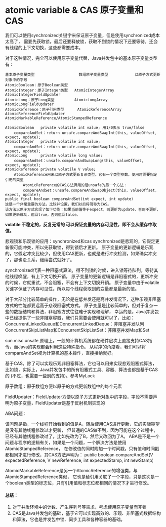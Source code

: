 # atomic variable & CAS 原子变量和CAS

我们可以使用synchronized关键字来保证原子变量，但是使用synchronized成本太高了，
需要先获取锁，最后还要释放锁，获取不到锁的情况下还要等待，还会有线程的上下文切换，这些都需要成本。

对于这种情况，完全可以使用原子变量代替，Java并发包中的基本原子变量类型有：
```
基本原子变量类型					数组原子变量类型			以原子方式更新对象中的字段
AtomicBoolean：原子Boolean类型
AtomicInteger：原子Integer类型	AtomicIntegerArray		AtomicIntegerFieldUpdater
AtomicLong：原子Long类型			AtomicLongArray			AtomicLongFieldUpdater
AtomicReference：原子引用类型		AtomicReferenceArray	AtomicReferenceFieldUpdater	AtomicMarkableReference/AtomicStampedReference

AtomicBoolean	private volatile int value; 用1/0表示 true/false
    compareAndSet：return unsafe.compareAndSwapInt(this, valueOffset, expect, update);
AtomicInteger	private volatile int value;
    compareAndSet：return unsafe.compareAndSwapInt(this, valueOffset, expect, update);
AtomicLong		private volatile long value;
    compareAndSet：unsafe.compareAndSwapLong(this, valueOffset, expect, update);
AtomicReference	private volatile V value;
    AtomicReference用来以原子方式更新复杂类型，它有一个类型参数，使用时需要指定引用的类型
        AtomicReference的CAS方法调用的是unsafe的另一个方法：
        compareAndSet：unsafe.compareAndSwapObject(this, valueOffset, expect, update);
public final boolean compareAndSet(int expect, int update)
这是一个非常重要的方法，比较并设置，我们以后将简称为CAS。
该方法以原子方式实现了如下功能：如果当前值等于expect，则更新为update，否则不更新，如果更新成功，返回true，否则返回false。
```
**volatile 不稳定的，反复无常的	可以保证变量的内存可见性，即不会从缓存中取值。**

悲观锁和乐观锁的应用：synchronized和cas
    synchronized是悲观的，它假定更新很可能冲突，所以先获取锁，得到锁后才更新。
    原子变量的更新逻辑是乐观的，它假定冲突比较少，但使用CAS更新，也就是进行冲突检测，如果确实冲突了，那也没关系，继续尝试就好了。

synchronized代表一种阻塞式算法，得不到锁的时候，进入锁等待队列，等待其他线程唤醒，有上下文切换开销。
原子变量的更新逻辑是非阻塞式的，更新冲突的时候，它就重试，不会阻塞，不会有上下文切换开销。
原子变量中由于volatile关键字保证了内存可见性，所以每个线程获取到的变量都是最新的值。

对于大部分比较简单的操作，无论是在低并发还是高并发情况下，这种乐观非阻塞方式的性能都要远高于悲观阻塞式方式。
原子变量是比较简单的，但对于复杂一些的数据结构和算法，非阻塞方式往往难于实现和理解，
幸运的是，Java并发包中已经提供了一些非阻塞容器，我们只需要会使用就可以了，比如：
    ConcurrentLinkedQueue和ConcurrentLinkedDeque：非阻塞并发队列
    ConcurrentSkipListMap和ConcurrentSkipListSet：非阻塞并发Map和Set

sun.misc.unsafe
    原理上，一般的计算机系统都在硬件层次上直接支持CAS指令，而Java的实现都会利用这些特殊指令。
    从程序的角度看，我们可以将compareAndSet视为计算机的基本操作，直接接纳就好。

基于CAS，除了可以实现乐观非阻塞算法，它也可以用来实现悲观阻塞式算法，
比如锁，实际上，Java并发包中的所有阻塞式工具、容器、算法也都是基于CAS的 (不过，也需要一些别的支持)。参考MyLock

原子数组：原子数组方便以原子的方式更新数组中的每个元素

FieldUpdater：FieldUpdater方便以原子方式更新对象中的字段，字段不需要声明为原子变量，FieldUpdater是基于反射机制实现的

ABA问题：

该问题是指，一个线程开始看到的值是A，随后使用CAS进行更新，它的实际期望是没有其他线程修改过才更新，
但普通的CAS做不到，因为可能在这个过程中，已经有其他线程修改过了，比如先改为了B，然后又改回为了A。
ABA是不是一个问题与程序的逻辑有关，如果是一个问题，一个解决方法是使用AtomicStampedReference，
在修改值的同时附加一个时间戳，只有值和时间戳都相同才进行修改，其CAS方法声明为：
public boolean compareAndSet(V expectedReference, V newReference, int expectedStamp, int newStamp)

AtomicMarkableReference是另一个AtomicReference的增强类，与AtomicStampedReference类似，
它也是给引用关联了一个字段，只是这次是一个boolean类型的标志位，只有引用值和标志位都相同的情况下才进行修改。

#### 总结：
1. 对于并发环境中的计数、产生序列号等需求，考虑使用原子变量而非锁
2. CAS是Java并发包的基础，基于它可以实现高效的、乐观、非阻塞式数据结构和算法，它也是并发包中锁、同步工具和各种容器的基础。